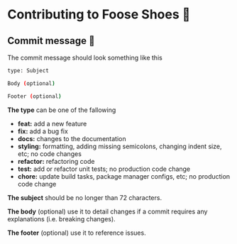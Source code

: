 # Contributing to Foose Shoes 📝

## Commit message 💬

The commit message should look something like this

```sh
type: Subject

Body (optional)

Footer (optional)
```

**The type** can be one of the fallowing

- **feat:** add a new feature
- **fix:** add a bug fix
- **docs:** changes to the documentation
- **styling:** formatting, adding missing semicolons, changing indent size, etc; no code changes
- **refactor:** refactoring code
- **test:** add or refactor unit tests; no production code change
- **chore:** update build tasks, package manager configs, etc; no production code change

**The subject** should be no longer than 72 characters.

**The body** (optional) use it to detail changes if a commit requires any explanations (i.e. breaking changes).

**The footer** (optional) use it to reference issues.
